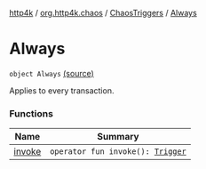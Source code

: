 [http4k](../../../index.md) / [org.http4k.chaos](../../index.md) / [ChaosTriggers](../index.md) / [Always](./index.md)

# Always

`object Always` [(source)](https://github.com/http4k/http4k/blob/master/http4k-testing-chaos/src/main/kotlin/org/http4k/chaos/ChaosTriggers.kt#L64)

Applies to every transaction.

### Functions

| Name | Summary |
|---|---|
| [invoke](invoke.md) | `operator fun invoke(): `[`Trigger`](../../-trigger.md) |
